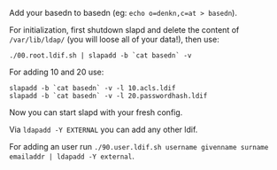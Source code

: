 Add your basedn to basedn (eg: `echo o=denkn,c=at > basedn`).

For initialization, first shutdown slapd and delete the content of `/var/lib/ldap/` (you will loose all of your data!),
then use:

	./00.root.ldif.sh | slapadd -b `cat basedn` -v

For adding 10 and 20 use:

	slapadd -b `cat basedn` -v -l 10.acls.ldif
	slapadd -b `cat basedn` -v -l 20.passwordhash.ldif

Now you can start slapd with your fresh config.

Via `ldapadd -Y EXTERNAL` you can add any other ldif.

For adding an user run `./90.user.ldif.sh username givenname surname emailaddr | ldapadd -Y external`.
